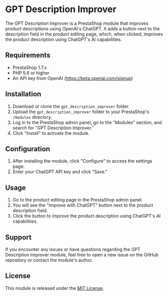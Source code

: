 # GPT Description Improver

The GPT Description Improver is a PrestaShop module that improves product descriptions using OpenAI's ChatGPT. It adds a button next to the description field in the product editing page, which, when clicked, improves the product description using ChatGPT's AI capabilities.

## Requirements

- PrestaShop 1.7.x
- PHP 5.6 or higher
- An API key from OpenAI (https://beta.openai.com/signup)

## Installation

1. Download or clone the `gpt_description_improver` folder.
2. Upload the `gpt_description_improver` folder to your PrestaShop's `/modules` directory.
3. Log in to the PrestaShop admin panel, go to the "Modules" section, and search for "GPT Description Improver."
4. Click "Install" to activate the module.

## Configuration

1. After installing the module, click "Configure" to access the settings page.
2. Enter your ChatGPT API key and click "Save."

## Usage

1. Go to the product editing page in the PrestaShop admin panel.
2. You will see the "Improve with ChatGPT" button next to the product description field.
3. Click the button to improve the product description using ChatGPT's AI capabilities.

## Support

If you encounter any issues or have questions regarding the GPT Description Improver module, feel free to open a new issue on the GitHub repository or contact the module's author.

## License

This module is released under the [MIT License](https://opensource.org/licenses/MIT).